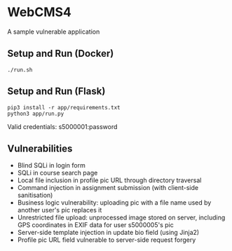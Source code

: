# WebCMS4
A sample vulnerable application

## Setup and Run (Docker)
```
./run.sh
```
## Setup and Run (Flask)
```
pip3 install -r app/requirements.txt
python3 app/run.py
```

Valid credentials: s5000001:password

## Vulnerabilities
* Blind SQLi in login form
* SQLi in course search page
* Local file inclusion in profile pic URL through directory traversal
* Command injection in assignment submission (with client-side sanitisation)
* Business logic vulnerability: uploading pic with a file name used by another user's pic replaces it
* Unrestricted file upload: unprocessed image stored on server, including GPS coordinates in EXIF data for user s5000005's pic
* Server-side template injection in update bio field (using Jinja2)
* Profile pic URL field vulnerable to server-side request forgery
